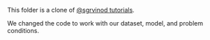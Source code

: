 This folder is a clone of [@sgrvinod tutorials](https://github.com/sgrvinod/Deep-Tutorials-for-PyTorch).

We changed the code to work with our dataset, model, and problem conditions.

